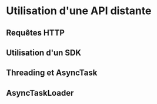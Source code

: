 # Utilisation d'une API distante

## Requêtes HTTP
## Utilisation d'un SDK
## Threading et AsyncTask
## AsyncTaskLoader
